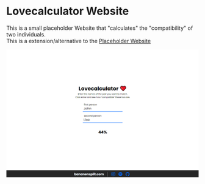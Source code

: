# Lovecalculator Website
This is a small placeholder Website that "calculates" the "compatibility" of two individuals.<br>
This is a extension/alternative to the [Placeholder Website](https://github.com/bananensplit/placeholder)

![](https://raw.githubusercontent.com/bananensplit/placeholder/media/screenshot-lovecalc.png)
